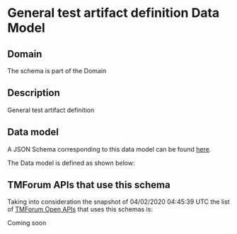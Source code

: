 # General test artifact definition Data Model

## Domain

The  schema is part of the  Domain

## Description

General test artifact definition

## Data model

A JSON Schema corresponding to this data model can be found
[here](https://github.com/tmforum-rand/schemas/blob/candidates/Common/GeneralTestArtifactDefinition.schema.json).

The Data model is defined as shown below:




## TMForum APIs that use this schema

Taking into consideration the snapshot of 04/02/2020 04:45:39 UTC the list of [TMForum Open APIs](https://www.tmforum.org/open-apis/) that uses this schemas is:

Coming soon